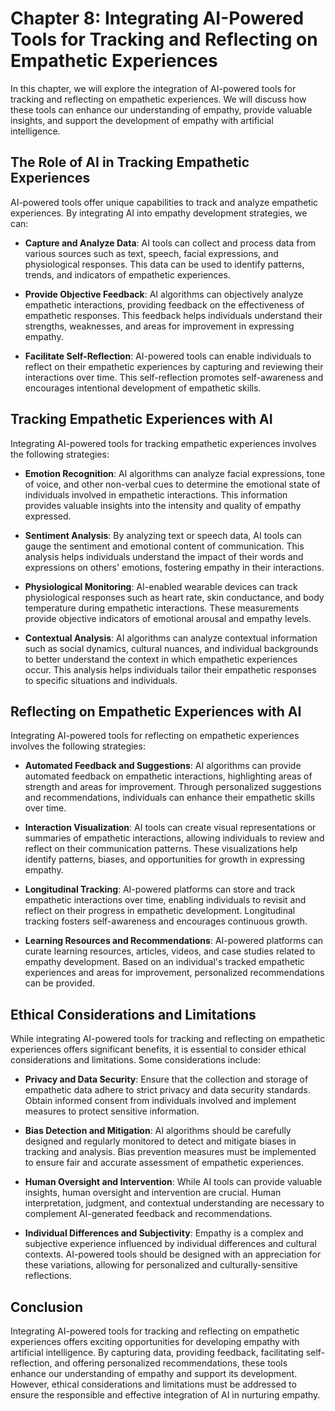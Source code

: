 Chapter 8: Integrating AI-Powered Tools for Tracking and Reflecting on Empathetic Experiences
=============================================================================================

In this chapter, we will explore the integration of AI-powered tools for tracking and reflecting on empathetic experiences. We will discuss how these tools can enhance our understanding of empathy, provide valuable insights, and support the development of empathy with artificial intelligence.

The Role of AI in Tracking Empathetic Experiences
-------------------------------------------------

AI-powered tools offer unique capabilities to track and analyze empathetic experiences. By integrating AI into empathy development strategies, we can:

* **Capture and Analyze Data**: AI tools can collect and process data from various sources such as text, speech, facial expressions, and physiological responses. This data can be used to identify patterns, trends, and indicators of empathetic experiences.

* **Provide Objective Feedback**: AI algorithms can objectively analyze empathetic interactions, providing feedback on the effectiveness of empathetic responses. This feedback helps individuals understand their strengths, weaknesses, and areas for improvement in expressing empathy.

* **Facilitate Self-Reflection**: AI-powered tools can enable individuals to reflect on their empathetic experiences by capturing and reviewing their interactions over time. This self-reflection promotes self-awareness and encourages intentional development of empathetic skills.

Tracking Empathetic Experiences with AI
---------------------------------------

Integrating AI-powered tools for tracking empathetic experiences involves the following strategies:

* **Emotion Recognition**: AI algorithms can analyze facial expressions, tone of voice, and other non-verbal cues to determine the emotional state of individuals involved in empathetic interactions. This information provides valuable insights into the intensity and quality of empathy expressed.

* **Sentiment Analysis**: By analyzing text or speech data, AI tools can gauge the sentiment and emotional content of communication. This analysis helps individuals understand the impact of their words and expressions on others' emotions, fostering empathy in their interactions.

* **Physiological Monitoring**: AI-enabled wearable devices can track physiological responses such as heart rate, skin conductance, and body temperature during empathetic interactions. These measurements provide objective indicators of emotional arousal and empathy levels.

* **Contextual Analysis**: AI algorithms can analyze contextual information such as social dynamics, cultural nuances, and individual backgrounds to better understand the context in which empathetic experiences occur. This analysis helps individuals tailor their empathetic responses to specific situations and individuals.

Reflecting on Empathetic Experiences with AI
--------------------------------------------

Integrating AI-powered tools for reflecting on empathetic experiences involves the following strategies:

* **Automated Feedback and Suggestions**: AI algorithms can provide automated feedback on empathetic interactions, highlighting areas of strength and areas for improvement. Through personalized suggestions and recommendations, individuals can enhance their empathetic skills over time.

* **Interaction Visualization**: AI tools can create visual representations or summaries of empathetic interactions, allowing individuals to review and reflect on their communication patterns. These visualizations help identify patterns, biases, and opportunities for growth in expressing empathy.

* **Longitudinal Tracking**: AI-powered platforms can store and track empathetic interactions over time, enabling individuals to revisit and reflect on their progress in empathetic development. Longitudinal tracking fosters self-awareness and encourages continuous growth.

* **Learning Resources and Recommendations**: AI-powered platforms can curate learning resources, articles, videos, and case studies related to empathy development. Based on an individual's tracked empathetic experiences and areas for improvement, personalized recommendations can be provided.

Ethical Considerations and Limitations
--------------------------------------

While integrating AI-powered tools for tracking and reflecting on empathetic experiences offers significant benefits, it is essential to consider ethical considerations and limitations. Some considerations include:

* **Privacy and Data Security**: Ensure that the collection and storage of empathetic data adhere to strict privacy and data security standards. Obtain informed consent from individuals involved and implement measures to protect sensitive information.

* **Bias Detection and Mitigation**: AI algorithms should be carefully designed and regularly monitored to detect and mitigate biases in tracking and analysis. Bias prevention measures must be implemented to ensure fair and accurate assessment of empathetic experiences.

* **Human Oversight and Intervention**: While AI tools can provide valuable insights, human oversight and intervention are crucial. Human interpretation, judgment, and contextual understanding are necessary to complement AI-generated feedback and recommendations.

* **Individual Differences and Subjectivity**: Empathy is a complex and subjective experience influenced by individual differences and cultural contexts. AI-powered tools should be designed with an appreciation for these variations, allowing for personalized and culturally-sensitive reflections.

Conclusion
----------

Integrating AI-powered tools for tracking and reflecting on empathetic experiences offers exciting opportunities for developing empathy with artificial intelligence. By capturing data, providing feedback, facilitating self-reflection, and offering personalized recommendations, these tools enhance our understanding of empathy and support its development. However, ethical considerations and limitations must be addressed to ensure the responsible and effective integration of AI in nurturing empathy.
